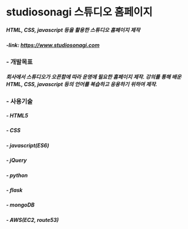 # studiosonagi 스튜디오 홈페이지

##### HTML, CSS, javascript 등을 활용한 스튜디오 홈페이지 제작
##### -link: https://www.studiosonagi.com

### - 개발목표
##### 회사에서 스튜디오가 오픈함에 따라 운영에 필요한 홈페이지 제작. 강의를 통해 배운 HTML, CSS, javascript 등의 언어를 복습하고 응용하기 위하여 제작.

### - 사용기술
##### - HTML5
##### - CSS
##### - javascript(ES6)
##### - jQuery
##### - python
##### - flask
##### - mongoDB
##### - AWS(EC2, route53)
